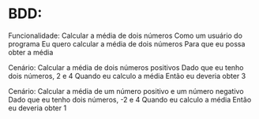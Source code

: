 # BDD:
Funcionalidade: Calcular a média de dois números
  Como um usuário do programa
  Eu quero calcular a média de dois números
  Para que eu possa obter a média

  Cenário: Calcular a média de dois números positivos
    Dado que eu tenho dois números, 2 e 4
    Quando eu calculo a média
    Então eu deveria obter 3

  Cenário: Calcular a média de um número positivo e um número negativo
    Dado que eu tenho dois números, -2 e 4
    Quando eu calculo a média
    Então eu deveria obter 1
